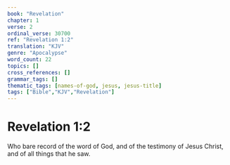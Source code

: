 ```yaml
---
book: "Revelation"
chapter: 1
verse: 2
ordinal_verse: 30700
ref: "Revelation 1:2"
translation: "KJV"
genre: "Apocalypse"
word_count: 22
topics: []
cross_references: []
grammar_tags: []
thematic_tags: [names-of-god, jesus, jesus-title]
tags: ["Bible","KJV","Revelation"]
---
```


# Revelation 1:2

Who bare record of the word of God, and of the testimony of Jesus Christ, and of all things that he saw.
